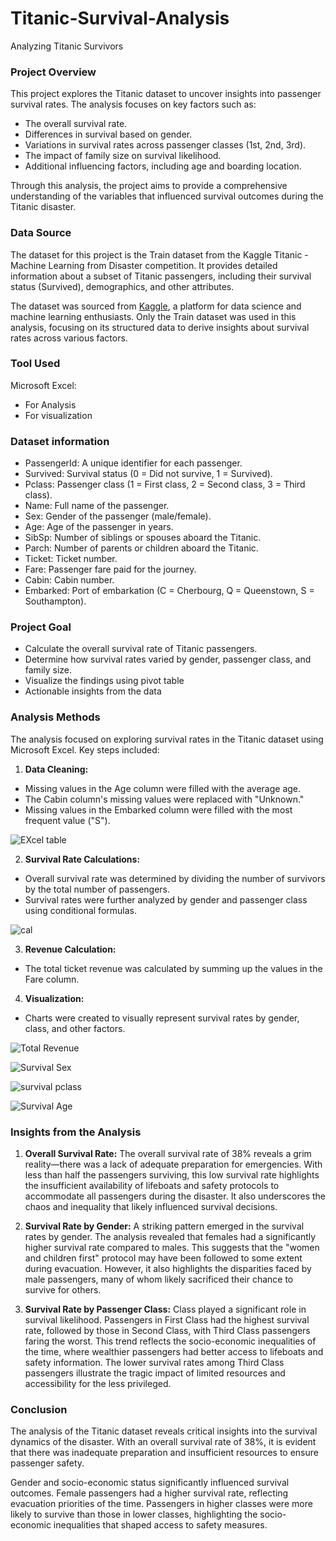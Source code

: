 # Titanic-Survival-Analysis
  Analyzing Titanic Survivors

### Project Overview
This project explores the Titanic dataset to uncover insights into passenger survival rates. The analysis focuses on key factors such as:
-  The overall survival rate.
-  Differences in survival based on gender.
-  Variations in survival rates across passenger classes (1st, 2nd, 3rd).
-  The impact of family size on survival likelihood.
-  Additional influencing factors, including age and boarding location.

 Through this analysis, the project aims to provide a comprehensive understanding of the variables that influenced survival outcomes during the Titanic disaster.

### Data Source
The dataset for this project is the Train dataset from the Kaggle Titanic - Machine Learning from Disaster competition. It provides detailed information about a subset of Titanic passengers, including their survival status (Survived), demographics, and other attributes.

The dataset was sourced from [Kaggle](https://www.kaggle.com/competitions/titanic/data),  a platform for data science and machine learning enthusiasts.
Only the Train dataset was used in this analysis, focusing on its structured data to derive insights about survival rates across various factors.

### Tool Used
Microsoft Excel:
-  For Analysis
-  For visualization

### Dataset information
-  PassengerId: A unique identifier for each passenger.
-  Survived: Survival status (0 = Did not survive, 1 = Survived).
-  Pclass: Passenger class (1 = First class, 2 = Second class, 3 = Third class).
-  Name: Full name of the passenger.
-  Sex: Gender of the passenger (male/female).
-  Age: Age of the passenger in years.
-  SibSp: Number of siblings or spouses aboard the Titanic.
-  Parch: Number of parents or children aboard the Titanic.
-  Ticket: Ticket number.
-  Fare: Passenger fare paid for the journey.
-  Cabin: Cabin number.
-  Embarked: Port of embarkation (C = Cherbourg, Q = Queenstown, S = Southampton).

### Project Goal
-  Calculate the overall survival rate of Titanic passengers.
-  Determine how survival rates varied by gender, passenger class, and family size.
-  Visualize the findings using pivot table
-  Actionable insights from the data

### Analysis Methods
The analysis focused on exploring survival rates in the Titanic dataset using Microsoft Excel. Key steps included:
1. **Data Cleaning:**
-  Missing values in the Age column were filled with the average age.
-  The Cabin column's missing values were replaced with "Unknown."
-  Missing values in the Embarked column were filled with the most frequent value ("S").

![EXcel table](https://github.com/user-attachments/assets/3e65a5fa-d000-4648-910c-f3a0ddd39809)


  
2. **Survival Rate Calculations:**
-  Overall survival rate was determined by dividing the number of survivors by the total number of passengers.
-  Survival rates were further analyzed by gender and passenger class using conditional formulas.

![cal](https://github.com/user-attachments/assets/91847b8f-4fc1-40f0-a859-a84147cb4fa3)

  
3. **Revenue Calculation:**
-  The total ticket revenue was calculated by summing up the values in the Fare column.
  
4. **Visualization:**
-  Charts were created to visually represent survival rates by gender, class, and other factors.

![Total Revenue](https://github.com/user-attachments/assets/076ff0f1-444c-4816-9217-416329197213)

![Survival Sex](https://github.com/user-attachments/assets/894bdd96-7837-4659-a730-507aa8812615)

![survival pclass](https://github.com/user-attachments/assets/adf8a293-1aa3-4263-ab47-760710ff2f5c)

![Survival Age](https://github.com/user-attachments/assets/7f1556f9-9928-489f-b3ea-cfdd4e2d3bf6)
  

### Insights from the Analysis
1. **Overall Survival Rate:**
   The overall survival rate of 38% reveals a grim reality—there was a lack of adequate preparation for emergencies. With less than half the passengers surviving, this low survival rate highlights the insufficient availability of 
   lifeboats and safety protocols to accommodate all passengers during the disaster. It also underscores the chaos and inequality that likely influenced survival decisions.

3. **Survival Rate by Gender:**
   A striking pattern emerged in the survival rates by gender. The analysis revealed that females had a significantly higher survival rate compared to males. This suggests that the "women and children first" protocol may have been 
   followed to some extent during evacuation. However, it also highlights the disparities faced by male passengers, many of whom likely sacrificed their chance to survive for others.

5. **Survival Rate by Passenger Class:**
   Class played a significant role in survival likelihood. Passengers in First Class had the highest survival rate, followed by those in Second Class, with Third Class passengers faring the worst.
   This trend reflects the socio-economic inequalities of the time, where wealthier passengers had better access to lifeboats and safety information. The lower survival rates among Third Class passengers illustrate the tragic impact of 
   limited resources and accessibility for the less privileged.

### Conclusion
The analysis of the Titanic dataset reveals critical insights into the survival dynamics of the disaster. With an overall survival rate of 38%, it is evident that there was inadequate preparation and insufficient resources to ensure passenger safety.

Gender and socio-economic status significantly influenced survival outcomes. Female passengers had a higher survival rate, reflecting evacuation priorities of the time. Passengers in higher classes were more likely to survive than those in lower classes, highlighting the socio-economic inequalities that shaped access to safety measures.



 
